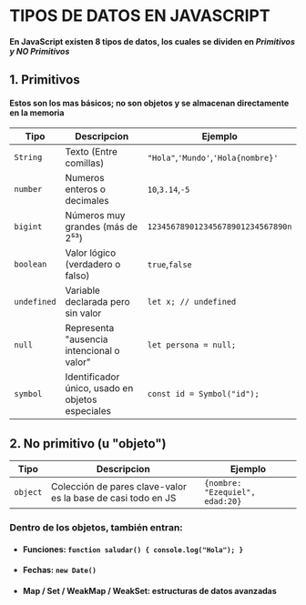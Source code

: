 # TIPOS DE DATOS EN JAVASCRIPT
#### En JavaScript existen 8 tipos de datos, los cuales se dividen en *Primitivos y NO Primitivos*

## 1. Primitivos
#### Estos son los mas básicos; no son objetos y se almacenan directamente en la memoria
 |Tipo | Descripcion | Ejemplo|
 |-----|-------------|--------|
 |```String```  |Texto (Entre comillas)|```"Hola"```,```'Mundo'```,```'Hola{nombre}'```|
 |```number```|Numeros enteros o decimales|```10```,```3.14```,```-5```|
 ```bigint```|Números muy grandes (más de 2⁵³)|```123456789012345678901234567890n```|
 |```boolean```|Valor lógico (verdadero o falso)|```true```,```false```|
 |```undefined```|Variable declarada pero sin valor|```let x; // undefined```|
 |```null```|Representa "ausencia intencional o valor"|```let persona = null;```|
 |```symbol```|Identificador único, usado en objetos especiales|```const id = Symbol("id");```|     

 ## 2. No primitivo (u "objeto")
 |Tipo|Descripcion|Ejemplo|
 |----|-----------|-------|
 |```object```|Colección de pares clave-valor es la base de casi todo en JS|```{nombre: "Ezequiel", edad:20}```|


### Dentro de los objetos, también entran:

- #### Funciones: ```function saludar() { console.log("Hola"); }```

- #### Fechas: ```new Date()```

- #### Map / Set / WeakMap / WeakSet: estructuras de datos avanzadas
